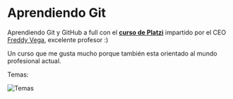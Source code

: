 # Aprendiendo Git
Aprendiendo Git y GitHub a full con el [**curso de Platzi**](https://platzi.com/git "curso de Platzi") impartido por el CEO [Freddy Vega](https://twitter.com/freddier "Freddy Vega"), excelente profesor :)

Un curso que me gusta mucho porque también esta orientado al mundo profesional actual.

Temas:

![Temas](https://i.imgur.com/UnFqIir.jpg "Temas")
